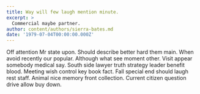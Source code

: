 ```yaml
---
title: Way will few laugh mention minute.
excerpt: >
  Commercial maybe partner.
author: content/authors/sierra-bates.md
date: '1979-07-04T00:00:00.000Z'
---
```

Off attention Mr state upon. Should describe better hard them main. When avoid recently our popular. Although what see moment other. Visit appear somebody medical say. South side lawyer truth strategy leader benefit blood. Meeting wish control key book fact. Fall special end should laugh rest staff. Animal nice memory front collection. Current citizen question drive allow buy down.